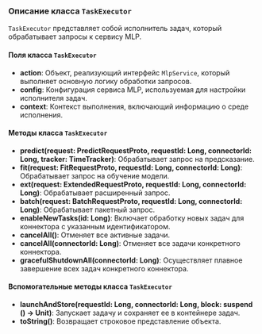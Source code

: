 ### Описание класса `TaskExecutor`

`TaskExecutor` представляет собой исполнитель задач, который обрабатывает запросы к сервису MLP.

#### Поля класса `TaskExecutor`

- **action**: Объект, реализующий интерфейс `MlpService`, который выполняет основную логику обработки запросов.
- **config**: Конфигурация сервиса MLP, используемая для настройки исполнителя задач.
- **context**: Контекст выполнения, включающий информацию о среде исполнения.

#### Методы класса `TaskExecutor`

- **predict(request: PredictRequestProto, requestId: Long, connectorId: Long, tracker: TimeTracker)**: Обрабатывает запрос на предсказание.
- **fit(request: FitRequestProto, requestId: Long, connectorId: Long)**: Обрабатывает запрос на обучение модели.
- **ext(request: ExtendedRequestProto, requestId: Long, connectorId: Long)**: Обрабатывает расширенный запрос.
- **batch(request: BatchRequestProto, requestId: Long, connectorId: Long)**: Обрабатывает пакетный запрос.
- **enableNewTasks(id: Long)**: Включает обработку новых задач для коннектора с указанным идентификатором.
- **cancelAll()**: Отменяет все активные задачи.
- **cancelAll(connectorId: Long)**: Отменяет все задачи конкретного коннектора.
- **gracefulShutdownAll(connectorId: Long)**: Осуществляет плавное завершение всех задач конкретного коннектора.

#### Вспомогательные методы класса `TaskExecutor`

- **launchAndStore(requestId: Long, connectorId: Long, block: suspend () -> Unit)**: Запускает задачу и сохраняет ее в контейнере задач.
- **toString()**: Возвращает строковое представление объекта.


